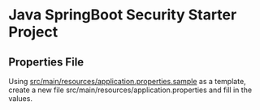 # Java SpringBoot Security Starter Project 

 ## Properties File

 Using [src/main/resources/application.properties.sample](src/main/resources/application.properties.sample) as a template, create a new file src/main/resources/application.properties and fill in the values.

